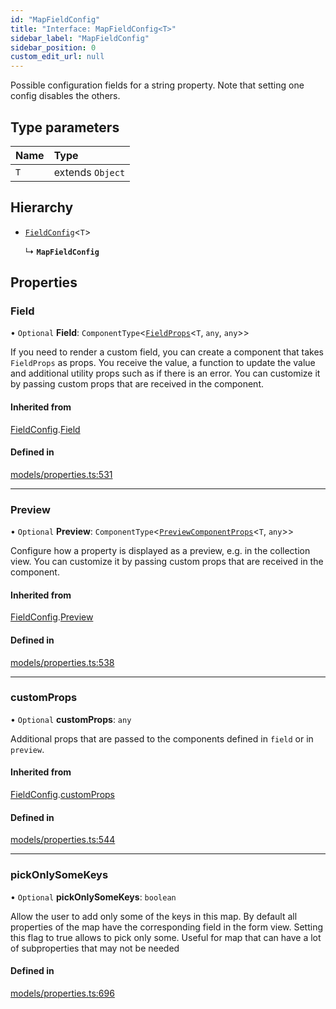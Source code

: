 ```yaml
---
id: "MapFieldConfig"
title: "Interface: MapFieldConfig<T>"
sidebar_label: "MapFieldConfig"
sidebar_position: 0
custom_edit_url: null
---
```


Possible configuration fields for a string property. Note that setting one
config disables the others.

## Type parameters

| Name | Type |
| :------ | :------ |
| `T` | extends `Object` |

## Hierarchy

- [`FieldConfig`](FieldConfig)<`T`\>

  ↳ **`MapFieldConfig`**

## Properties

### Field

• `Optional` **Field**: `ComponentType`<[`FieldProps`](FieldProps)<`T`, `any`, `any`\>\>

If you need to render a custom field, you can create a component that
takes `FieldProps` as props. You receive the value, a function to
update the value and additional utility props such as if there is an error.
You can customize it by passing custom props that are received
in the component.

#### Inherited from

[FieldConfig](FieldConfig).[Field](FieldConfig#field)

#### Defined in

[models/properties.ts:531](https://github.com/Camberi/firecms/blob/2d60fba/src/models/properties.ts#L531)

___

### Preview

• `Optional` **Preview**: `ComponentType`<[`PreviewComponentProps`](PreviewComponentProps)<`T`, `any`\>\>

Configure how a property is displayed as a preview, e.g. in the collection
view. You can customize it by passing custom props that are received
in the component.

#### Inherited from

[FieldConfig](FieldConfig).[Preview](FieldConfig#preview)

#### Defined in

[models/properties.ts:538](https://github.com/Camberi/firecms/blob/2d60fba/src/models/properties.ts#L538)

___

### customProps

• `Optional` **customProps**: `any`

Additional props that are passed to the components defined in `field`
or in `preview`.

#### Inherited from

[FieldConfig](FieldConfig).[customProps](FieldConfig#customprops)

#### Defined in

[models/properties.ts:544](https://github.com/Camberi/firecms/blob/2d60fba/src/models/properties.ts#L544)

___

### pickOnlySomeKeys

• `Optional` **pickOnlySomeKeys**: `boolean`

Allow the user to add only some of the keys in this map.
By default all properties of the map have the corresponding field in
the form view. Setting this flag to true allows to pick only some.
Useful for map that can have a lot of subproperties that may not be
needed

#### Defined in

[models/properties.ts:696](https://github.com/Camberi/firecms/blob/2d60fba/src/models/properties.ts#L696)
